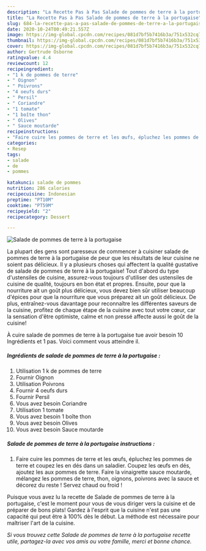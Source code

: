 ```yaml
---
description: "La Recette Pas à Pas Salade de pommes de terre à la portugaise"
title: "La Recette Pas à Pas Salade de pommes de terre à la portugaise"
slug: 684-la-recette-pas-a-pas-salade-de-pommes-de-terre-a-la-portugaise
date: 2020-10-24T00:49:21.557Z
image: https://img-global.cpcdn.com/recipes/081d7bf5b7416b3a/751x532cq70/salade-de-pommes-de-terre-a-la-portugaise-photo-principale-de-la-recette.jpg
thumbnail: https://img-global.cpcdn.com/recipes/081d7bf5b7416b3a/751x532cq70/salade-de-pommes-de-terre-a-la-portugaise-photo-principale-de-la-recette.jpg
cover: https://img-global.cpcdn.com/recipes/081d7bf5b7416b3a/751x532cq70/salade-de-pommes-de-terre-a-la-portugaise-photo-principale-de-la-recette.jpg
author: Gertrude Osborne
ratingvalue: 4.4
reviewcount: 12
recipeingredient:
- "1 k de pommes de terre"
- " Oignon"
- " Poivrons"
- "4 oeufs durs"
- " Persil"
- " Coriandre"
- "1 tomate"
- "1 boîte thon"
- " Olives"
- " Sauce moutarde"
recipeinstructions:
- "Faire cuire les pommes de terre et les œufs, épluchez les pommes de terre et coupez les en dés dans un saladier. Coupez les œufs en dés, ajoutez les aux pommes de terre. Faire la vinaigrette sauce moutarde, mélangez les pommes de terre, thon, oignons, poivrons avec la sauce et décorez du reste ! Servez chaud ou froid !"
categories:
- Resep
tags:
- salade
- de
- pommes

katakunci: salade de pommes 
nutrition: 286 calories
recipecuisine: Indonesian
preptime: "PT10M"
cooktime: "PT59M"
recipeyield: "2"
recipecategory: Dessert

---
```



![Salade de pommes de terre à la portugaise](https://img-global.cpcdn.com/recipes/081d7bf5b7416b3a/751x532cq70/salade-de-pommes-de-terre-a-la-portugaise-photo-principale-de-la-recette.jpg)

La plupart des gens sont paresseux de commencer à cuisiner salade de pommes de terre à la portugaise de peur que les résultats de leur cuisine ne soient pas délicieux. Il y a plusieurs choses qui affectent la qualité gustative de salade de pommes de terre à la portugaise! Tout d'abord du type d'ustensiles de cuisine, assurez-vous toujours d'utiliser des ustensiles de cuisine de qualité, toujours en bon état et propres. Ensuite, pour que la nourriture ait un goût plus délicieux, vous devez bien sûr utiliser beaucoup d'épices pour que la nourriture que vous préparez ait un goût délicieux. De plus, entraînez-vous davantage pour reconnaître les différentes saveurs de la cuisine, profitez de chaque étape de la cuisine avec tout votre cœur, car la sensation d'être optimiste, calme et non pressé affecte aussi le goût de la cuisine!

<!--inarticleads1-->

À cuire salade de pommes de terre à la portugaise tue avoir besoin 10 Ingrédients et 1 pas. Voici comment vous atteindre il.

##### Ingrédients de salade de pommes de terre à la portugaise :

1. Utilisation 1 k de pommes de terre
1. Fournir  Oignon
1. Utilisation  Poivrons
1. Fournir 4 oeufs durs
1. Fournir  Persil
1. Vous avez besoin  Coriandre
1. Utilisation 1 tomate
1. Vous avez besoin 1 boîte thon
1. Vous avez besoin  Olives
1. Vous avez besoin  Sauce moutarde




<!--inarticleads2-->

##### Salade de pommes de terre à la portugaise instructions :

1. Faire cuire les pommes de terre et les œufs, épluchez les pommes de terre et coupez les en dés dans un saladier. Coupez les œufs en dés, ajoutez les aux pommes de terre. Faire la vinaigrette sauce moutarde, mélangez les pommes de terre, thon, oignons, poivrons avec la sauce et décorez du reste ! Servez chaud ou froid !




<!--inarticleads1-->

<p>
Puisque vous avez lu la recette de Salade de pommes de terre à la portugaise, c'est le moment pour vous de vous diriger vers la cuisine et de préparer de bons plats! Gardez à l'esprit que la cuisine n'est pas une capacité qui peut être à 100% dès le début. La méthode est nécessaire pour maîtriser l'art de la cuisine.
</p>

<p>
<i>Si vous trouvez cette Salade de pommes de terre à la portugaise recette utile, partagez-la avec vos amis ou votre famille, merci et bonne chance.</i>
</p>
